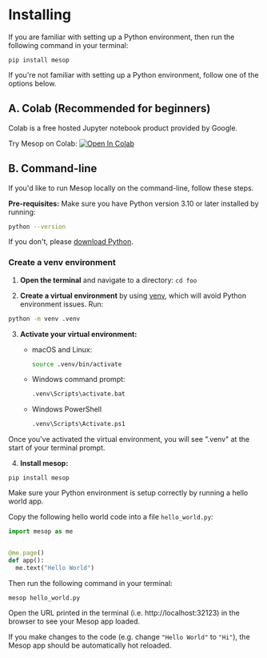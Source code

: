 # Installing

If you are familiar with setting up a Python environment, then run the following command in your terminal:

```shell
pip install mesop
```

If you're not familiar with setting up a Python environment, follow one of the options below.

## A. Colab (Recommended for beginners)

Colab is a free hosted Jupyter notebook product provided by Google.

Try Mesop on Colab: [![Open In Colab](../assets/colab.svg)](https://colab.research.google.com/github/google/mesop/blob/main/notebooks/mesop_colab_getting_started.ipynb)

## B. Command-line

If you'd like to run Mesop locally on the command-line, follow these steps.

**Pre-requisites:** Make sure you have Python version 3.10 or later installed by running:

```sh
python --version
```

If you don't, please [download Python](https://www.python.org/downloads/).

### Create a venv environment

1. **Open the terminal** and navigate to a directory: `cd foo`

2. **Create a virtual environment** by using [venv](https://docs.python.org/3/library/venv.html), which will avoid Python environment issues. Run:

```sh
python -m venv .venv
```

3. **Activate your virtual environment:**

    - macOS and Linux:

        ```sh
        source .venv/bin/activate
        ```

    - Windows command prompt:

        ```sh
        .venv\Scripts\activate.bat
        ```

    - Windows PowerShell

        ```sh
        .venv\Scripts\Activate.ps1
        ```

Once you've activated the virtual environment, you will see ".venv" at the start of your terminal prompt.

4. **Install mesop:**

```shell
pip install mesop
```

Make sure your Python environment is setup correctly by running a hello world app.

Copy the following hello world code into a file `hello_world.py`:

```python title="hello_world.py"
import mesop as me


@me.page()
def app():
  me.text("Hello World")
```

Then run the following command in your terminal:

```shell
mesop hello_world.py
```

Open the URL printed in the terminal (i.e. http://localhost:32123) in the browser to see your Mesop app loaded.

If you make changes to the code (e.g. change `"Hello World"` to `"Hi"`), the Mesop app should be automatically hot reloaded.
